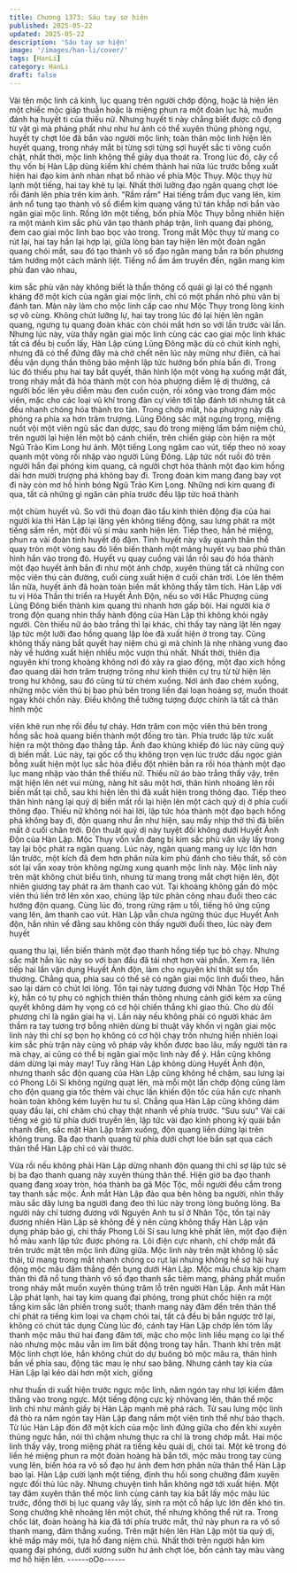 ```yaml
---
title: Chương 1373: Sáu tay sơ hiện
published: 2025-05-22
updated: 2025-05-22
description: 'Sáu tay sơ hiện'
image: '/images/han-li/cover/'
tags: [HanLi]
category: HanLi
draft: false
---
```


Vài tên mộc linh cả kinh, lục quang trên người chớp động, hoặc là
hiện lên một chiếc mộc giáp thuẫn hoặc là miệng phun ra một
đoàn lục hà, muốn đánh hạ huyết ti của thiếu nữ.
Nhưng huyết ti này chẳng biết được cô đọng từ vật gì mà phảng
phất như như hư ảnh có thể xuyên thủng phòng ngự, huyết ty
chợt lóe đã bắn vào người mộc linh; toàn thân mộc linh hiện lên
huyết quang, trong nháy mắt bị từng sợi từng sợi huyết sắc ti
võng cuốn chặt, nhất thời, mộc linh không thể giãy dụa thoát ra.
Trong lúc đó, cây cổ thụ vốn bị Hàn Lập dùng kiếm khí chém
thành hai nửa lúc trước bỗng xuất hiện hai đạo kim ảnh nhàn nhạt
bổ nhào về phía Mộc Thụy.
Mộc thụy hừ lạnh một tiếng, hai tay khẽ tụ lại.
Nhất thời lưỡng đạo ngân quang chợt lóe rồi đánh lên phía trên
kim ảnh.
"Rầm rầm" Hai tiếng trầm đục vang lên, kim ảnh nổ tung tạo
thành vô số điểm kim quang văng tứ tán khắp nơi bắn vào ngân
giai mộc linh.
Rống lớn một tiếng, bốn phía Mộc Thụy bỗng nhiên hiện ra một
mảnh kim sắc phù văn tạo thành pháp trận, linh quang đại phóng,
đem cao giai mộc linh bao bọc vào trong.
Trong mắt Mộc thụy tử mang co rút lại, hai tay hắn lại hợp lại,
giữa lòng bàn tay hiện lên một đoàn ngân quang chói mắt, sau đó
tạo thành vô số đạo ngân mang bắn ra bốn phương tám hướng
một cách mãnh liệt.
Tiếng nổ ầm ầm truyền đến, ngân mang kim phù đan vào nhau,

kim sắc phù văn này không biết là thần thông cổ quái gì lại có thể
ngạnh kháng đỡ một kích của ngân giai mộc linh, chỉ có một phần
nhỏ phù văn bị đánh tan.
Màn này làm cho mộc linh cấp cao như Mộc Thụy trong lòng kinh
sợ vô cùng.
Không chút lưỡng lự, hai tay trong lúc đó lại hiện lên ngân quang,
ngưng tụ quang đoàn khác còn chói mắt hơn so với lần trước vài
lần.
Nhưng lúc này, vừa thấy ngân giai mộc linh cùng các cao giai
mộc linh khác tất cả đều bị cuốn lấy, Hàn Lập cùng Lũng Đông
mặc dù có chút kinh nghi, nhưng đâ có thể đứng đây mà chờ chết
nên lúc này mừng như điên, cả hai đều vận dụng thần thông bảo
mệnh lập tức hướng bốn phía bắn đi.
Trong lúc đó thiếu phụ hai tay bắt quyết, thân hình lộn một vòng
hạ xuống mặt đất, trong nháy mắt đã hóa thành một con hỏa
phượng diễm lệ dị thường, cả người bốc lên yêu diễm màu đen
cuồn cuộn, rồi xông vào trong đám mộc viên, mặc cho các loại vũ
khí trong đàn cự viên tới tấp đánh tới nhưng tất cả đều nhanh
chóng hóa thành tro tàn.
Trong chớp mắt, hỏa phượng này đã phóng ra phía xa hơn trăm
trượng.
Lũng Đông săc mặt ngưng trọng, miệng nuốt vội một viên ngũ sắc
đan dược, sau đó trong miệng lẩm bẩm niệm chú, trên người lại
hiện lên một bộ cánh chiến, trên chiến giáp còn hiện ra một Ngũ
Trảo Kim Long hư ảnh.
Một tiếng Long ngâm cao vút, tiếp theo nó xoay quanh một vòng
rồi nhập vào người Lũng Đông.
Lập tức nốt ruồi đỏ trên người hắn đại phóng kim quang, cả
người chợt hóa thành một đạo kim hồng dài hơn mười trượng
phá không bay đi. Trong đoàn kim mang đang bay vọt đi này còn
mơ hồ hình bóng Ngũ Trảo Kim Long. Những nơi kim quang đi
qua, tất cả những gì ngăn cản phía trước đều lập tức hoá thành

một chùm huyết vũ.
So với thủ đoạn đào tẩu kinh thiên động địa của hai người kia thì
Hàn Lập lại lặng yên không tiếng động, sau lưng phát ra một tiếng
sấm rền, một đôi vũ sí màu xanh hiện lên.
Tiếp theo, hắn hé miệng, phun ra vài đoàn tinh huyết đỏ đậm.
Tinh huyết này vây quanh thân thể quay tròn một vòng sau đó liền
biến thành một mảng huyết vụ bao phủ thân hình hắn vào trong
đó.
Huyết vụ quay cuồng vài lần rồi sau đó hóa thành một đạo huyết
ảnh bắn đi như một ánh chớp, xuyên thủng tất cả những con mộc
viên thú cản đường, cuối cùng xuất hiện ở cuối chân trời.
Lóe lên thêm lần nữa, huyết ảnh đã hoàn toàn biến mất không
thấy tăm tích.
Hàn Lập với tu vị Hóa Thần thi triển ra Huyết Ảnh Độn, nếu so với
Hắc Phượng cùng Lũng Đông biến thành kim quang thì nhanh
hơn gấp bội.
Hai người kia ở trong độn quang nhìn thấy hành động của Hàn
Lập thì không khỏi ngây người.
Còn thiếu nữ áo bào trắng thì lại khác, chỉ thấy tay nàng lật lên
ngay lập tức một lưỡi đao hồng quang lập lòe đã xuất hiện ở
trong tay. Cũng không thấy nàng bắt quyết hay niệm chú gì mà
chính là nhẹ nhàng vung đao này về hướng xuất hiện nhiều mộc
vượn thú nhất.
Nhất thời, thiên địa nguyên khí trong khoảng không nơi đó xảy ra
giao động, một đạo xích hồng đao quang dài hơn trăm trượng
trông như kình thiên cự trụ từ từ hiện lên trong hư không, sau đó
cũng từ từ chém xuống.
Nơi ánh đao chém xuống, những mộc viên thú bị bao phủ bên
trong liền đại loạn hoảng sợ, muốn thoát ngay khỏi chốn này.
Điều không thể tưởng tượng được chính là tất cả thân hình mộc

viên khẽ run nhẹ rồi đều tự cháy. Hơn trăm con mộc viên thú bên
trong hồng sắc hoả quang biến thành một đống tro tàn.
Phía trước lập tức xuất hiện ra một thông đạo thẳng tắp.
Ánh đao khủng khiếp đó lúc này cũng quỷ dị biến mất.
Lúc này, tại gốc cổ thụ không trọn vẹn lúc trước dấu ngọc giản
bỗng xuất hiện một lục sắc hỏa điểu đột nhiên bắn ra rồi hóa
thành một đạo lục mang nhập vào thân thể thiếu nữ.
Thiếu nữ áo bào trắng thấy vậy, trên mặt hiện lên nét vui mừng,
nàng hít sâu một hơi, thân hình nhoáng lên rồi biến mất tại chỗ,
sau khi hiện lên thì đã xuất hiện trong thông đạo. Tiếp theo thân
hình nàng lại quỷ dị biến mất rồi lại hiện lên một cách quỷ dị ở
phía cuối thông đạo.
Thiếu nữ không nói hai lời, lập tức hóa thành một đạo bạch hồng
phá không bay đi, độn quang như ẩn như hiện, sau mấy nhịp thở
thì đã biến mất ở cuối chân trời. Độn thuật quỷ dị này tuyệt đối
không dưới Huyết Ảnh Độn của Hàn Lập.
Mộc Thụy vốn vẫn đang bị kim sắc phù văn vây lấy trong tay lại
bộc phát ra ngân quang.
Lúc này, ngân quang mang uy lực lớn hơn lần trước, một kích đã
đem hơn phân nửa kim phù đánh cho tiêu thất, số còn sót lại vẫn
xoay tròn không ngừng xung quanh mộc linh này.
Mộc linh này trên mặt không chút biểu tình, nhưng tử mang trong
mắt chợt hiện lên, đột nhiên giương tay phát ra âm thanh cao vút.
Tại khoảng không gần đó mộc viên thú liền trở lên xôn xao, chúng
lập tức phân công nhau đuổi theo các hướng độn quang.
Cùng lúc đó, trong rừng rậm u tối, tiếng hô ứng cũng vang lên, âm
thanh cao vút.
Hàn Lập vẫn chưa ngừng thúc dục Huyết Ảnh độn, hắn nhìn về
đằng sau không còn thấy người đuổi theo, lúc này đem huyết

quang thu lại, liền biến thành một đạo thanh hồng tiếp tục bỏ
chạy.
Nhưng sắc mặt hắn lúc này so với ban đầu đã tái nhợt hơn vài
phần.
Xem ra, liên tiếp hai lần vận dụng Huyết Ảnh độn, làm cho nguyên
khí thật sự tổn thương.
Chẳng qua, phía sau có thể sẽ có ngân giai mộc linh đuổi theo,
hắn sao lại dám có chút lơi lỏng.
Tồn tại này tương đương với Nhân Tộc Hợp Thể kỳ, hắn có tự
phụ có nghịch thiên thần thông nhưng cảnh giới kém xa cũng
quyết không dám hy vọng có cơ hội chiến thắng khi giao thủ. Cho
dù đối phương chỉ là ngân giai hạ vị.
Lần này nếu không phải có người khác âm thầm ra tay tương trợ
bỗng nhiên dùng bí thuật vây khốn vị ngân giai mộc linh này thì
chỉ sợ bọn họ không có cơ hội chạy trốn nhưng hiển nhiên loại
kim sắc phù trận này cũng vô pháp vây khốn được bao lâu, mấy
người tản ra mà chạy, ai cũng có thể bị ngân giai mộc linh này để
ý. Hắn cũng không dám dừng lại mảy may!
Tuy rằng Hàn Lập không dùng Huyết Ảnh độn, nhưng thanh sắc
độn quang của Hàn Lập cũng không hề chậm, sau lưng lại có
Phong Lôi Sí không ngừng quạt lên, mà mỗi một lần chớp động
cũng làm cho độn quang gia tốc thêm vài chục lần khiến độn tốc
của hắn cực nhanh hoàn toàn không kém luyện hư tu sĩ.
Chẳng qua Hàn Lập cũng không dám quay đầu lại, chỉ chăm chú
chạy thật nhanh về phía trước.
"Sưu sưu" Vài cái tiếng xé gió từ phía dưới truyền lên, lập tức vài
đạo kình phong kỳ quái bắn nhanh đến, sắc mặt Hàn Lập trầm
xuống, độn quang liền dừng lại trên không trung.
Ba đạo thanh quang từ phía dưới chợt lóe bắn sạt qua cách thân
thể Hàn Lập chỉ có vài thước.

Vừa rồi nếu không phải Hàn Lập dừng nhanh độn quang thì chỉ
sợ lập tức sẽ bị ba đạo thanh quang này xuyên thủng thân thể.
Hiện giờ ba đạo thanh quang đang xoay tròn, hóa thành ba gã
Mộc Tộc, mỗi người đều cầm trong tay thanh sắc mộc. Ánh mắt
Hàn Lập đảo qua bên hông ba người, nhìn thấy màu sắc dây lưng
ba người đang đeo thì lúc này trong lòng buông lỏng.
Ba người này chỉ tương đương với Nguyên Anh tu sĩ ở Nhân Tộc,
tồn tại này đương nhiên Hàn Lập sẽ không để ý nên cũng không
thấy Hàn Lập vận dụng pháp bảo gì, chỉ thấy Phong Lôi Sí sau
lưng khẽ phất lên, một đạo điện hồ màu xanh lập tức được phóng
ra.
Lôi điện cực nhanh, chỉ chớp mắt đã trên trước mặt tên mộc linh
đứng giữa.
Mộc linh này trên mặt không lộ sắc thái, tử mang trong mắt nhanh
chóng co rụt lại nhưng không hề sợ hãi huy động mộc mâu đâm
thẳng đến bụng dưới Hàn Lập.
Mộc mâu chưa kịp chạm thân thì đã nổ tung thành vô số đạo
thanh sắc tiêm mang, phảng phất muốn trong nháy mắt muốn
xuyên thủng trăm lỗ trên người Hàn Lập.
Ánh mắt Hàn Lập phát lạnh, hai tay kim quang đại phóng, trong
phút chốc hiện ra một tầng kim sắc lân phiến trong suốt; thanh
mang này đâm đến trên thân thể chỉ phát ra tiếng kim loại va
chạm chói tai, tất cả đều bị bắn ngược trở lại, không có chút tác
dụng
Cùng lúc đó, cánh tay Hàn Lập chớp lên tóm lấy thanh mộc mâu
thứ hai đang đâm tới, mặc cho mộc linh liều mạng co lại thế nào
nhưng mộc mâu vẫn im lìm bất động trong tay hắn.
Thanh khí trên mặt Mộc linh chợt lóe, hắn không chút do dự
buông bỏ mộc mâu ra, thân hình bắn về phía sau, động tác mau
lẹ như sao băng.
Nhưng cánh tay kia của Hàn Lập lại kéo dài hơn một xích, giống

như thuấn di xuất hiện trước ngực mộc linh, năm ngón tay như lợi
kiếm đâm thẳng vào trong ngực.
Một tiếng động cực kỳ nhỏvang lên, thân thể mộc linh chỉ như
mảnh giấy bị Hàn Lập mạnh mẽ phá rách. Từ sau lưng mộc linh
đã thò ra năm ngón tay Hàn Lập đang nắm một viên tinh thể như
bảo thạch.
Từ lúc Hàn Lập đón đỡ một kích của mộc linh đứng giữa cho đến
khi xuyên thủng ngực hẳn, nói thì chậm nhưng thực ra chỉ là trong
chớp mắt.
Hai mộc linh thấy vậy, trong miệng phát ra tiếng kêu quái dị, chói
tai. Một kẻ trong đó liền hé miệng phun ra một đoàn hoàng hà bắn
tới, mộc mâu trong tay cũng vung lên, biến hóa ra vô số đạo hư
ảnh đem hơn phân nửa thân thể Hàn Lập bao lại.
Hàn Lập cười lạnh một tiếng, định thu hồi song chưởng đâm
xuyên ngực đối thủ lúc nãy.
Nhưng chuyện tình hắn không ngờ tới xuất hiện.
Một tay đâm xuyên thân thể mộc linh cùng cánh tay kia bắt lấy
mộc mâu lúc trước, đồng thời bị lục quang vây lấy, sinh ra một cỗ
hấp lực lớn đến khó tin.
Song chưởng khẽ nhoáng lên một chút, thế nhưng không thể rút
ra.
Trong chốc lát, đoàn hoàng hà kia đã tới phía trước mắt, thứ này
phun ra ra vô số thanh mang, đâm thẳng xuống.
Trên mặt hiện lên Hàn Lập một tia quỷ dị, khẽ mấp máy môi, tựa
hồ đang niệm chú.
Nhất thời trên người hắn kim quang đại phóng, dưới xương sườn
hư ảnh chợt lóe, bốn cánh tay màu vàng mơ hồ hiện lên.
------oOo------
